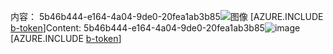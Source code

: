 <span data-ttu-id="5787a-101">内容： 5b46b444-e164-4a04-9de0-20fea1ab3b85![图像](cf1f22db-a6ca-465c-95bd-da3ca62b1111.png)
[AZURE.INCLUDE [b-token](1ba43374-2bbd-430e-8970-b780a72e97ec.md)]</span><span class="sxs-lookup"><span data-stu-id="5787a-101">Content: 5b46b444-e164-4a04-9de0-20fea1ab3b85![image](cf1f22db-a6ca-465c-95bd-da3ca62b1111.png)
[AZURE.INCLUDE [b-token](1ba43374-2bbd-430e-8970-b780a72e97ec.md)]</span></span>
